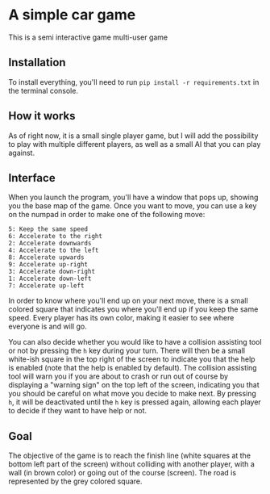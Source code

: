 # A simple car game

This is a semi interactive game multi-user game

## Installation
To install everything, you'll need to run `pip install -r requirements.txt` in the terminal console.

## How it works
As of right now, it is a small single player game, but I will add the possibility to play with multiple different 
players, as well as a small AI that you can play against.

## Interface
When you launch the program, you'll have a window that pops up, showing you the base map of the game. Once you want
to move, you can use a key on the numpad in order to make one of the following move:

    5: Keep the same speed
    6: Accelerate to the right
    2: Accelerate downwards
    4: Accelerate to the left
    8: Accelerate upwards
    9: Accelerate up-right
    3: Accelerate down-right
    1: Accelerate down-left
    7: Accelerate up-left

In order to know where you'll end up on your next move, there is a small colored square that indicates you where you'll
end up if you keep the same speed. Every player has its own color, making it easier to see where everyone is and will go.

You can also decide whether you would like to have a collision assisting tool or not by pressing the `h` key during your turn.
There will then be a small white-ish square in the top right of the screen to indicate you that the help is enabled (note that the help is enabled by default).
The collision assisting tool will warn you if you are about to crash or run out of course by displaying a "warning sign" on the top left of the screen, indicating you that you should be careful on what move you decide to make next.
By pressing `h`, it will be deactivated until the `h` key is pressed again, allowing each player to decide if they want to have help or not.


## Goal
The objective of the game is to reach the finish line (white squares at the bottom left part of the screen) without 
colliding with another player, with a wall (in brown color) or going out of the course (screen). The road is represented by the grey colored square.

